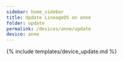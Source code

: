 ```yaml
---
sidebar: home_sidebar
title: Update LineageOS on anne
folder: update
permalink: /devices/anne/update
device: anne
---
```

{% include templates/device_update.md %}

